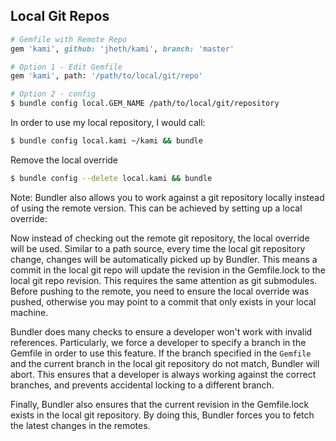 ##  Local Git Repos

```ruby
# Gemfile with Remote Repo
gem 'kami', github: 'jheth/kami', branch: 'master'
```

```bash
# Option 1 - Edit Gemfile
gem 'kami', path: '/path/to/local/git/repo'

# Option 2 - config
$ bundle config local.GEM_NAME /path/to/local/git/repository
```

In order to use my local repository, I would call:

```bash
$ bundle config local.kami ~/kami && bundle
```

Remove the local override

```bash
$ bundle config --delete local.kami && bundle
```

Note:
  Bundler also allows you to work against a git repository locally instead of using the remote version. This can be achieved by setting up a local override:

  Now instead of checking out the remote git repository, the local override will be used. Similar to a path source, every time the local git repository change, changes will be automatically picked up by Bundler. This means a commit in the local git repo will update the revision in the Gemfile.lock to the local git repo revision. This requires the same attention as git submodules. Before pushing to the remote, you need to ensure the local override was pushed, otherwise you may point to a commit that only exists in your local machine.


  Bundler does many checks to ensure a developer won't work with invalid references. Particularly, we force a developer to specify a branch in the Gemfile in order to use this feature. If the branch specified in the `Gemfile` and the current branch in the local git repository do not match, Bundler will abort. This ensures that a developer is always working against the correct branches, and prevents accidental locking to a different branch.

  Finally, Bundler also ensures that the current revision in the Gemfile.lock exists in the local git repository. By doing this, Bundler forces you to fetch the latest changes in the remotes.
